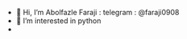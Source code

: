 - 👋 Hi, I’m Abolfazle Faraji : telegram : @faraji0908
- 👀 I’m interested in python
- 
<!---
faraji0908/faraji0908 is a ✨ special ✨ repository because its `README.md` (this file) appears on your GitHub profile.
You can click the Preview link to take a look at your changes.
--->
